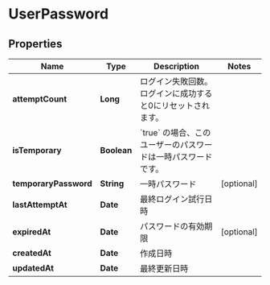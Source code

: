 

# UserPassword


## Properties

| Name | Type | Description | Notes |
|------------ | ------------- | ------------- | -------------|
|**attemptCount** | **Long** | ログイン失敗回数。ログインに成功すると0にリセットされます。 |  |
|**isTemporary** | **Boolean** | &#x60;true&#x60; の場合、このユーザーのパスワードは一時パスワードです。 |  |
|**temporaryPassword** | **String** | 一時パスワード |  [optional] |
|**lastAttemptAt** | **Date** | 最終ログイン試行日時 |  |
|**expiredAt** | **Date** | パスワードの有効期限 |  [optional] |
|**createdAt** | **Date** | 作成日時 |  |
|**updatedAt** | **Date** | 最終更新日時 |  |



